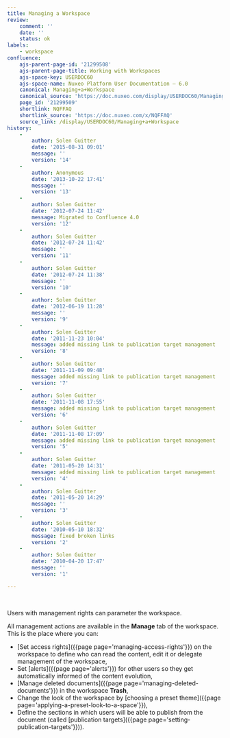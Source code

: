 ```yaml
---
title: Managing a Workspace
review:
    comment: ''
    date: ''
    status: ok
labels:
    - workspace
confluence:
    ajs-parent-page-id: '21299508'
    ajs-parent-page-title: Working with Workspaces
    ajs-space-key: USERDOC60
    ajs-space-name: Nuxeo Platform User Documentation — 6.0
    canonical: Managing+a+Workspace
    canonical_source: 'https://doc.nuxeo.com/display/USERDOC60/Managing+a+Workspace'
    page_id: '21299509'
    shortlink: NQFFAQ
    shortlink_source: 'https://doc.nuxeo.com/x/NQFFAQ'
    source_link: /display/USERDOC60/Managing+a+Workspace
history:
    - 
        author: Solen Guitter
        date: '2015-08-31 09:01'
        message: ''
        version: '14'
    - 
        author: Anonymous
        date: '2013-10-22 17:41'
        message: ''
        version: '13'
    - 
        author: Solen Guitter
        date: '2012-07-24 11:42'
        message: Migrated to Confluence 4.0
        version: '12'
    - 
        author: Solen Guitter
        date: '2012-07-24 11:42'
        message: ''
        version: '11'
    - 
        author: Solen Guitter
        date: '2012-07-24 11:38'
        message: ''
        version: '10'
    - 
        author: Solen Guitter
        date: '2012-06-19 11:28'
        message: ''
        version: '9'
    - 
        author: Solen Guitter
        date: '2011-11-23 10:04'
        message: added missing link to publication target management
        version: '8'
    - 
        author: Solen Guitter
        date: '2011-11-09 09:48'
        message: added missing link to publication target management
        version: '7'
    - 
        author: Solen Guitter
        date: '2011-11-08 17:55'
        message: added missing link to publication target management
        version: '6'
    - 
        author: Solen Guitter
        date: '2011-11-08 17:09'
        message: added missing link to publication target management
        version: '5'
    - 
        author: Solen Guitter
        date: '2011-05-20 14:31'
        message: added missing link to publication target management
        version: '4'
    - 
        author: Solen Guitter
        date: '2011-05-20 14:29'
        message: ''
        version: '3'
    - 
        author: Solen Guitter
        date: '2010-05-10 18:32'
        message: fixed broken links
        version: '2'
    - 
        author: Solen Guitter
        date: '2010-04-20 17:47'
        message: ''
        version: '1'

---
```

&nbsp;

Users with management rights can parameter the workspace.

All management actions are available in the **Manage** tab of the workspace. This is the place where you can:

*   [Set access rights]({{page page='managing-access-rights'}}) on the workspace to define who can read the content, edit it or delegate management of the workspace,
*   Set [alerts]({{page page='alerts'}}) for other users so they get automatically informed of the content evolution,
*   [Manage deleted documents]({{page page='managing-deleted-documents'}}) in the workspace **Trash**,
*   Change the look of the workspace by [choosing a preset theme]({{page page='applying-a-preset-look-to-a-space'}}),
*   Define the sections in which users will be able to publish from the document (called [publication targets]({{page page='setting-publication-targets'}})).